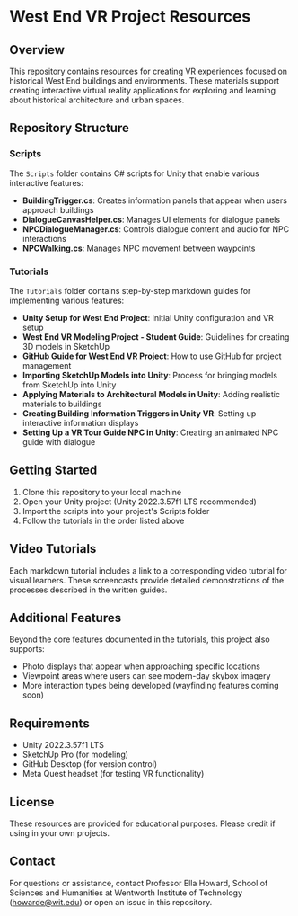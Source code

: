 # West End VR Project Resources

## Overview
This repository contains resources for creating VR experiences focused on historical West End buildings and environments. These materials support creating interactive virtual reality applications for exploring and learning about historical architecture and urban spaces.

## Repository Structure

### Scripts
The `Scripts` folder contains C# scripts for Unity that enable various interactive features:

- **BuildingTrigger.cs**: Creates information panels that appear when users approach buildings
- **DialogueCanvasHelper.cs**: Manages UI elements for dialogue panels
- **NPCDialogueManager.cs**: Controls dialogue content and audio for NPC interactions
- **NPCWalking.cs**: Manages NPC movement between waypoints

### Tutorials
The `Tutorials` folder contains step-by-step markdown guides for implementing various features:

- **Unity Setup for West End Project**: Initial Unity configuration and VR setup
- **West End VR Modeling Project - Student Guide**: Guidelines for creating 3D models in SketchUp
- **GitHub Guide for West End VR Project**: How to use GitHub for project management
- **Importing SketchUp Models into Unity**: Process for bringing models from SketchUp into Unity
- **Applying Materials to Architectural Models in Unity**: Adding realistic materials to buildings
- **Creating Building Information Triggers in Unity VR**: Setting up interactive information displays
- **Setting Up a VR Tour Guide NPC in Unity**: Creating an animated NPC guide with dialogue

## Getting Started

1. Clone this repository to your local machine
2. Open your Unity project (Unity 2022.3.57f1 LTS recommended)
3. Import the scripts into your project's Scripts folder
4. Follow the tutorials in the order listed above

## Video Tutorials

Each markdown tutorial includes a link to a corresponding video tutorial for visual learners. These screencasts provide detailed demonstrations of the processes described in the written guides.

## Additional Features

Beyond the core features documented in the tutorials, this project also supports:
- Photo displays that appear when approaching specific locations
- Viewpoint areas where users can see modern-day skybox imagery
- More interaction types being developed (wayfinding features coming soon)

## Requirements

- Unity 2022.3.57f1 LTS
- SketchUp Pro (for modeling)
- GitHub Desktop (for version control)
- Meta Quest headset (for testing VR functionality)

## License

These resources are provided for educational purposes. Please credit if using in your own projects.

## Contact

For questions or assistance, contact Professor Ella Howard, School of Sciences and Humanities at Wentworth Institute of Technology (howarde@wit.edu) or open an issue in this repository.
